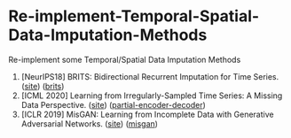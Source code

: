 # Re-implement-Temporal-Spatial-Data-Imputation-Methods
Re-implement some Temporal/Spatial Data Imputation Methods

1. [NeurIPS18] BRITS: Bidirectional Recurrent Imputation for Time Series. ([site](https://dl.acm.org/doi/pdf/10.5555/3327757.3327783)) ([brits](https://github.com/MattZ1001/Re-implement-Temporal-Spatial-Data-Imputation-Methods/tree/main/brits))
2. [ICML 2020] Learning from Irregularly-Sampled Time Series: A Missing Data Perspective. ([site](http://proceedings.mlr.press/v119/li20k.html)) ([partial-encoder-decoder](https://github.com/MattZ1001/Re-implement-Temporal-Spatial-Data-Imputation-Methods/tree/main/partial-encoder-decoder))
3. [ICLR 2019] MisGAN: Learning from Incomplete Data with Generative Adversarial Networks. ([site](https://openreview.net/forum?id=S1lDV3RcKm)) ([misgan](https://github.com/MattZ1001/Re-implement-Temporal-Spatial-Data-Imputation-Methods/tree/main/misgan))

